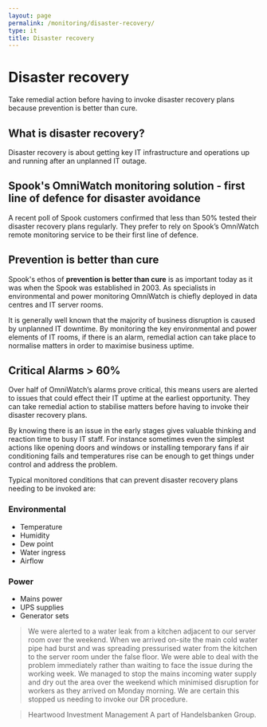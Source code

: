 ```yaml
---
layout: page
permalink: /monitoring/disaster-recovery/
type: it
title: Disaster recovery
---
```


# Disaster recovery

Take remedial action before having to invoke disaster recovery plans because prevention is better than cure.

## What is disaster recovery?

Disaster recovery is about getting key IT infrastructure and operations up and running after an unplanned IT outage.

## Spook's OmniWatch monitoring solution - first line of defence for disaster avoidance

A recent poll of Spook customers confirmed that less than 50% tested their disaster recovery plans regularly. They prefer to rely on Spook’s OmniWatch remote monitoring service to be their first line of defence.

## Prevention is better than cure

Spook's ethos of **prevention is better than cure** is as important today as it was when the Spook was established in 2003. As specialists in environmental and power monitoring OmniWatch is chiefly deployed in data centres and IT server rooms.

It is generally well known that the majority of business disruption is caused by unplanned IT downtime. By monitoring the key environmental and power elements of IT rooms, if there is an alarm, remedial action can take place to normalise matters in order to maximise business uptime.

## Critical Alarms > 60%

Over half of OmniWatch’s alarms prove critical, this means users are alerted to issues that could effect their IT uptime at the earliest opportunity. They can take remedial action to stabilise matters before having to invoke their disaster recovery plans.

By knowing there is an issue in the early stages gives valuable thinking and reaction time to busy IT staff. For instance sometimes even the simplest actions like opening doors and windows or installing temporary fans if air conditioning fails and temperatures rise can be enough to get things under control and address the problem.

Typical monitored conditions that can prevent disaster recovery plans needing to be invoked are: 

### Environmental

+ Temperature
+ Humidity
+ Dew point
+ Water ingress 
+ Airflow 

### Power

+ Mains power 
+ UPS supplies
+ Generator sets

> We were alerted to a water leak from a kitchen adjacent to our server room over the weekend. When we arrived on-site the main cold water pipe had burst and was spreading pressurised water from the kitchen to the server room under the false floor. We were able to deal with the problem immediately rather than waiting to face the issue during the working week. We managed to stop the mains incoming water supply and dry out the area over the weekend which minimised disruption for workers as they arrived on Monday morning. We are certain this stopped us needing to invoke our DR procedure.

> Heartwood Investment Management
> A part of Handelsbanken Group.
